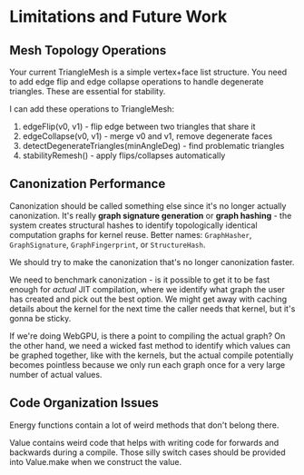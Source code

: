 # Limitations and Future Work

## Mesh Topology Operations

Your current TriangleMesh is a simple vertex+face list structure. You need to add edge flip and edge collapse operations to handle degenerate triangles. These are essential for stability.

I can add these operations to TriangleMesh:

1. edgeFlip(v0, v1) - flip edge between two triangles that share it
2. edgeCollapse(v0, v1) - merge v0 and v1, remove degenerate faces
3. detectDegenerateTriangles(minAngleDeg) - find problematic triangles
4. stabilityRemesh() - apply flips/collapses automatically

## Canonization Performance

Canonization should be called something else since it's no longer actually canonization. It's really **graph signature generation** or **graph hashing** - the system creates structural hashes to identify topologically identical computation graphs for kernel reuse. Better names: `GraphHasher`, `GraphSignature`, `GraphFingerprint`, or `StructureHash`.

We should try to make the canonization that's no longer canonization faster.

We need to benchmark canonization - is it possible to get it to be fast enough for *actual* JIT compilation, where we identify what graph the user has created and pick out the best option. We might get away with caching details about the kernel for the next time the caller needs that kernel, but it's gonna be sticky.

If we're doing WebGPU, is there a point to compiling the actual graph? On the other hand, we need a wicked fast method to identify which values can be graphed together, like with the kernels, but the actual compile potentially becomes pointless because we only run each graph once for a very large number of actual values.

## Code Organization Issues

Energy functions contain a lot of weird methods that don't belong there.

Value contains weird code that helps with writing code for forwards and backwards during a compile. Those silly switch cases should be provided into Value.make when we construct the value.
